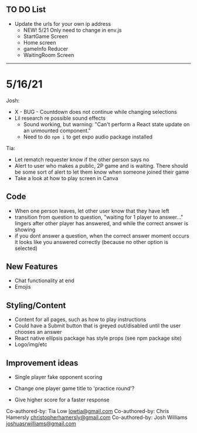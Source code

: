 ## TO DO List

* Update the urls for your own ip address
  * NEW! 5/21 Only need to change in env.js
  * StartGame Screen
  * Home screen
  * gameInfo Reducer
  * WaitingRoom Screen

***************************
# 5/16/21

Josh:
- X - BUG - Countdown does not continue while changing selections
- Lil research re possible sound effects
  - Sound working, but warning:  "Can't perform a React state update on an unmounted component."
  - Need to do `npm i` to get expo audio package installed

Tia:
- Let rematch requester know if the other person says no
- Alert to user who makes a public, 2P game and is waiting. There should be some sort of alert to let them know when someone joined their game
- Take a look at how to play screen in Canva

## Code
- When one person leaves, let other user know that they have left
- transition from question to question, "waiting for 1 player to answer..." lingers after other player has answered, and while the correct answer is showing
- if you dont answer a question, when the correct answer moment occurs it looks like you answered correctly (because no other option is selected)

## New Features
* Chat functionality at end
* Emojis


## Styling/Content
- Content for all pages, such as how to play instructions 
- Could have a Submit button that is greyed out/disabled until the user chooses an answer
- React native ellipsis package has style props (see npm package site)
- Logo/img/etc

## Improvement ideas
* Single player fake opponent scoring
- Change one player game title to 'practice round'?
* Give higher score for a faster response
  








Co-authored-by: Tia Low <lowtia@gmail.com>
Co-authored-by: Chris Hamersly <christopherhamersly@gmail.com>
Co-authored-by: Josh Williams <joshuasrwilliams@gmail.com>
